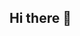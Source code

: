 ## Hi there 👋

<!--
**Hariharvenkata/hariharvenkata** is a ✨ _special_ ✨ repository because its `README.md` (this file) appears on your GitHub profile.

Hi everyone,

I’m thrilled to join GitHub as the Director of Corporate Sales in India! Being new here, I’m looking forward to connecting with as many of you as possible—don’t hesitate to reach out or grab some time to chat.

Outside of work, I’ve recently picked up golf and you can usually find me on the course over the weekends. When not golfing, I aim to hit the gym at least four times a week and enjoy spending time outdoors.

Fun fact: I have a gold medal from the National Karate Championships (yes, I can kick pretty high!) and at one point, I seriously considered pursuing a career in poker.

I live in Bangalore with my wife, and my pronouns are he/him. Excited to collaborate and contribute to GitHub’s amazing journey!
-->
